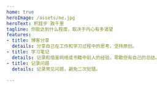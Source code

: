 ```yaml
---
home: true
heroImage: /assets/me.jpg
heroText: 积跬步 致千里
tagline: 你能达到什么程度，取决于内心有多渴望
features:
- title: 博客分享
  details: 分享自己在工作和学习过程中的思考，坚持原创。
- title: 学习笔记
  details: 记录和借鉴网络或书籍中前人的经验，零散但有自己的总结。
- title: 记录问题
  details: 记录常见问题，避免二次犯错。

---
```


[comment]: <> (footer: Based on AntDocs, Created by Meiracle with ❤️)
<home/>